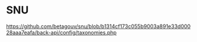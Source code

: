 # SNU


https://github.com/betagouv/snu/blob/b1314cf173c055b9003a891e33d00028aaa7eafa/back-api/config/taxonomies.php